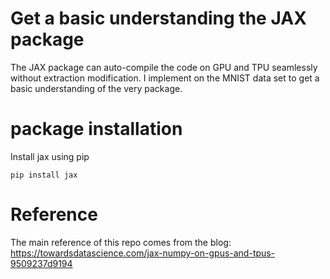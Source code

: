 # Get a basic understanding the JAX package
The JAX package can auto-compile the code on GPU and TPU seamlessly without extraction modification. 
I implement on the MNIST data set to get a basic understanding of the very package. 

# package installation

Install jax using pip 

```
pip install jax
```

# Reference
The main reference of this repo comes from the blog: https://towardsdatascience.com/jax-numpy-on-gpus-and-tpus-9509237d9194
